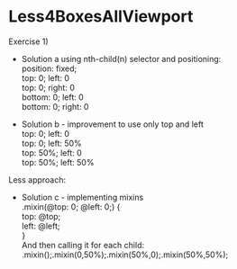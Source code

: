 # Less4BoxesAllViewport

Exercise 1)

- Solution a using nth-child(n) selector and positioning:<br> 
    position: fixed;<br>
    top: 0; left: 0<br>
    top: 0; right: 0<br>
    bottom: 0; left: 0<br>
    bottom: 0; right: 0<br>

- Solution b - improvement to use only top and left<br>
    top: 0; left: 0<br>
    top: 0; left: 50%<br>
    top: 50%; left: 0<br>
    top: 50%; left: 50%<br>

Less approach:<br>
- Solution c - implementing mixins<br>
.mixin(@top: 0; @left: 0;) {<br>
  top: @top;<br>
  left: @left;<br>
}<br>
And then calling it for each child: .mixin();.mixin(0,50%);.mixin(50%,0);.mixin(50%,50%);
